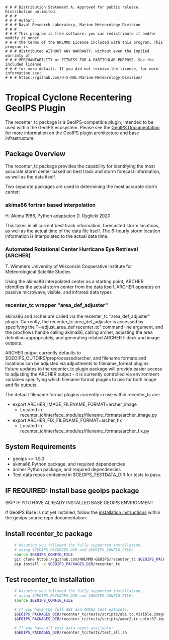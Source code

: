     # # # Distribution Statement A. Approved for public release. Distribution unlimited.
    # # #
    # # # Author:
    # # # Naval Research Laboratory, Marine Meteorology Division
    # # #
    # # # This program is free software: you can redistribute it and/or modify it under
    # # # the terms of the NRLMMD License included with this program. This program is
    # # # distributed WITHOUT ANY WARRANTY; without even the implied warranty of
    # # # MERCHANTABILITY or FITNESS FOR A PARTICULAR PURPOSE. See the included license
    # # # for more details. If you did not receive the license, for more information see:
    # # # https://github.com/U-S-NRL-Marine-Meteorology-Division/

Tropical Cyclone Recentering GeoIPS Plugin
===========================================

The recenter_tc package is a GeoIPS-compatible plugin, intended to be used within the GeoIPS ecosystem.
Please see the
[GeoIPS Documentation](https://github.com/NRLMMD-GEOIPS/geoips/blob/main/README.md)
for more information on the GeoIPS plugin architecture and base infrastructure.

Package Overview
-----------------

The recenter_tc package provides the capability for identifying the most accurate storm center
based on best track and storm forecast information, as well as the data itself.

Two separate packages are used in determining the most accurate storm center:

### akima86 fortran based interpolation

H. Akima 1986, Python adaptation D. Ryglicki 2020

This takes in all current best track information, forecasted storm locations, as well as the
actual time of the data file itself.  The 6-hourly storm location information is interpolated
to the actual data time.

### Automated Rotational Center Hurricane Eye Retrieval (ARCHER)

T. Wimmers University of Wisconsin Cooperative Institute for Meteorological Satellite Studies

Using the akima86 interpolated center as a starting point, ARCHER identifies the actual storm
center from the data itself.  ARCHER operates on passive microwave, visible, and infrared data types

### recenter_tc wrapper "area_def_adjuster"

akima86 and archer are called via the recenter_tc "area_def_adjuster" plugin.  Currently, the recenter_tc
area_def_adjuster is accessed by specifying the "--adjust_area_def recenter_tc" command line argument,
and the procflows handle calling akima86, calling archer, adjusting the area definition appropriately,
and generating related ARCHER f-deck and image outputs.

ARCHER output currently defaults to $GEOIPS_OUTDIRS/preprocessed/archer, and filename formats and locations
can be adjusted via adjustments to filename_format plugins.  Future updates to the recenter_tc plugin package
will provide easier access to adjusting the ARCHER output - it is currently controlled via environment variables
specifying which filename format plugins to use for both image and fix outputs.

The default filename format plugins currently in use within recenter_tc are:
* export ARCHER_IMAGE_FILENAME_FORMAT=archer_image
    * Located in recenter_tc/interface_modules/filename_formats/archer_image.py
* export ARCHER_FIX_FILENAME_FORMAT=archer_fix
    * Located in recenter_tc/interface_modules/filename_formats/archer_fix.py

System Requirements
---------------------

* geoips >= 1.5.3
* akima86 Python package, and required dependencies
* archer Python package, and required dependencies
* Test data repos contained in $GEOIPS_TESTDATA_DIR for tests to pass.

IF REQUIRED: Install base geoips package
------------------------------------------------------------
SKIP IF YOU HAVE ALREADY INSTALLED BASE GEOIPS ENVIRONMENT

If GeoIPS Base is not yet installed, follow the
[installation instructions](https://github.com/NRLMMD-GEOIPS/geoips/blob/main/docs/installation.rst)
within the geoips source repo documentation:

Install recenter_tc package
----------------------------
```bash
    # Assuming you followed the fully supported installation,
    # using $GEOIPS_PACKAGES_DIR and $GEOIPS_CONFIG_FILE:
    source $GEOIPS_CONFIG_FILE
    git clone https://github.com/NRLMMD-GEOIPS/recenter_tc $GEOIPS_PACKAGES_DIR/recenter_tc
    pip install -e $GEOIPS_PACKAGES_DIR/recenter_tc
```

Test recenter_tc installation
-----------------------------
```bash
    # Assuming you followed the fully supported installation,
    # using $GEOIPS_PACKAGES_DIR and $GEOIPS_CONFIG_FILE:
    source $GEOIPS_CONFIG_FILE

    # If you have the full ABI and AMSR2 test datasets:
    $GEOIPS_PACKAGES_DIR/recenter_tc/tests/scripts/abi.tc.Visible.imagery_clean.sh
    $GEOIPS_PACKAGES_DIR/recenter_tc/tests/scripts/amsr2.tc.color37.imagery_clean.sh

    # If you have all test data repos available:
    $GEOIPS_PACKAGES_DIR/recenter_tc/tests/test_all.sh
```
